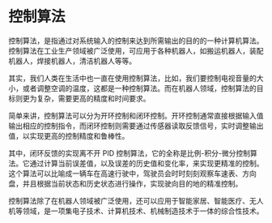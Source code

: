# 控制算法

控制算法，是指通过对系统输入的控制来达到所需输出的目的的一种计算机算法。控制算法在工业生产领域被广泛使用，可应用于各种机器人，如搬运机器人，装配机器人，焊接机器人，清洁机器人等等。

其实，我们人类在生活中也一直在使用控制算法，比如，我们要控制电视音量的大小，或者调整空调的温度，这都是一种控制算法。而在机器人领域，控制算法的目标则更为复杂，需要更高的精度和时间要求。

简单来讲，控制算法可以分为开环控制和闭环控制。开环控制通常直接根据输入值输出相应的控制指令，而闭环控制则需要通过传感器读取反馈信号，实时调整输出值，以实现更高的控制精度和鲁棒性。

其中，闭环反馈的实现离不开 PID 控制算法，它的全称是比例-积分-微分控制算法。它通过计算当前误差值，以及误差的历史值和变化率，来实现更精准的控制。这个算法可以比喻成一辆车在高速行驶中，驾驶员会时时刻刻观察车速表、方向盘，并且根据当前状态和历史状态进行操作，实现驶向目的地的精准控制。

控制算法除了在机器人领域被广泛使用，还可以应用于智能家居、智能医疗、无人机等领域，是一项集电子技术、计算机技术、机械制造技术于一体的综合性技术。